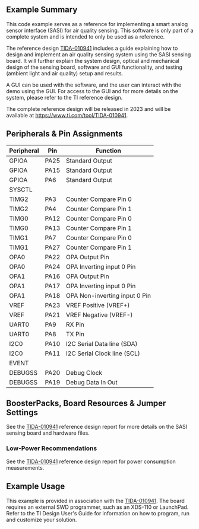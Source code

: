 ## Example Summary

This code example serves as a reference for implementing a smart analog sensor
interface (SASI) for air quality sensing. This software is only part of a
complete system and is intended to only be used as a reference.

The reference design [TIDA-010941](https://www.ti.com/tool/TIDA-010941)
includes a guide explaining how to design and implement an air quality sensing
system using the SASI sensing board. It will further explain the system design,
optical and mechanical design of the sensing board, software and GUI
functionality, and testing (ambient light and air quality) setup and results.

A GUI can be used with the software, and the user can interact with the demo
using the GUI. For access to the GUI and for more details on the system, please
refer to the TI reference design.

The complete reference design will be released in 2023 and will be available at
https://www.ti.com/tool/TIDA-010941.

## Peripherals & Pin Assignments

| Peripheral | Pin | Function |
| --- | --- | --- |
| GPIOA | PA25 | Standard Output |
| GPIOA | PA15 | Standard Output |
| GPIOA | PA6 | Standard Output |
| SYSCTL |  |  |
| TIMG2 | PA3 | Counter Compare Pin 0 |
| TIMG2 | PA4 | Counter Compare Pin 1 |
| TIMG0 | PA12 | Counter Compare Pin 0 |
| TIMG0 | PA13 | Counter Compare Pin 1 |
| TIMG1 | PA7 | Counter Compare Pin 0 |
| TIMG1 | PA27 | Counter Compare Pin 1 |
| OPA0 | PA22 | OPA Output Pin |
| OPA0 | PA24 | OPA Inverting input 0 Pin |
| OPA1 | PA16 | OPA Output Pin |
| OPA1 | PA17 | OPA Inverting input 0 Pin |
| OPA1 | PA18 | OPA Non-inverting input 0 Pin |
| VREF | PA23 | VREF Positive (VREF+) |
| VREF | PA21 | VREF Negative (VREF-) |
| UART0 | PA9 | RX Pin |
| UART0 | PA8 | TX Pin |
| I2C0 | PA10 | I2C Serial Data line (SDA) |
| I2C0 | PA11 | I2C Serial Clock line (SCL) |
| EVENT |  |  |
| DEBUGSS | PA20 | Debug Clock |
| DEBUGSS | PA19 | Debug Data In Out |

## BoosterPacks, Board Resources & Jumper Settings

See the [TIDA-010941](https://www.ti.com/tool/TIDA-010941) reference design
report for more details on the SASI sensing board and hardware files.

### Low-Power Recommendations

See the [TIDA-010941](https://www.ti.com/tool/TIDA-010941) reference design
report for power consumption measurements.

## Example Usage

This example is provided in association with the [TIDA-010941](https://www.ti.com/tool/TIDA-010941).
The board requires an external SWD programmer, such as an XDS-110 or LaunchPad.
Refer to the TI Design User's Guide for information on how to program, run and
customize your solution.
